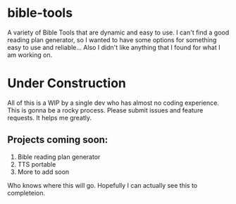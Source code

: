 # bible-tools
A variety of Bible Tools that are dynamic and easy to use. I can't find a good reading plan generator, so I wanted to have some options for something easy to use and reliable... Also I didn't like anything that I found for what I am working on.

# Under Construction
All of this is a WIP by a single dev who has almost no coding experience. This is gonna be a rocky process. Please submit issues and feature requests. It helps me greatly.


## Projects coming soon:
1) Bible reading plan generator
2) TTS portable
3) More to add soon

Who knows where this will go. Hopefully I can actually see this to completeion.

